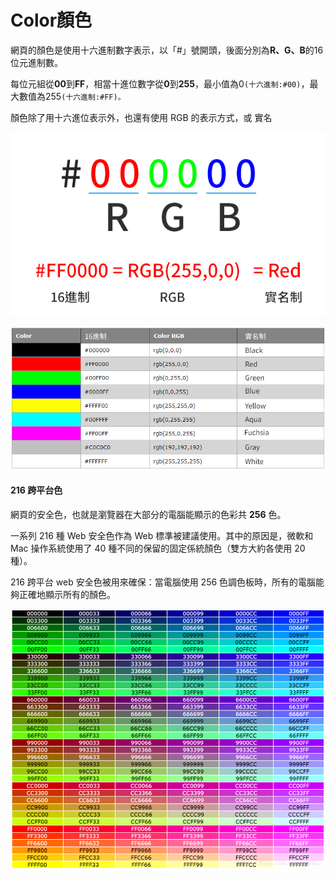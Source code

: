# Color顏色

網頁的顏色是使用十六進制數字表示，以「\#」號開頭，後面分別為**R、G、B**的16位元進制數。

每位元組從**00**到**FF**，相當十進位數字從**0**到**255**，最小值為0`(十六進制:#00)`，最大數值為255`(十六進制:#FF)。`

顏色除了用十六進位表示外，也還有使用 RGB 的表示方式，或 實名

![](../.gitbook/assets/rgb.jpg)

![](../.gitbook/assets/2.jpg)

#### 216 跨平台色

網頁的安全色，也就是瀏覽器在大部分的電腦能顯示的色彩共 **256** 色。

一系列 216 種 Web 安全色作為 Web 標準被建議使用。其中的原因是，微軟和 Mac 操作系統使用了 40 種不同的保留的固定係統顏色（雙方大約各使用 20 種）。

216 跨平台 web 安全色被用來確保：當電腦使用 256 色調色板時，所有的電腦能夠正確地顯示所有的顏色。

![](../.gitbook/assets/image%20%284%29.png)

